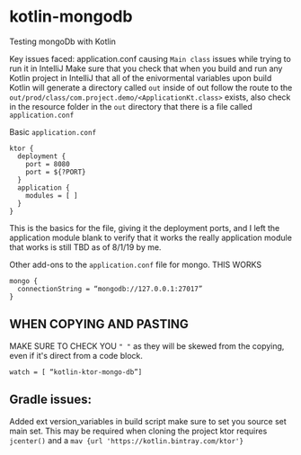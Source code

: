# kotlin-mongodb
Testing mongoDb with Kotlin

Key issues faced: 
application.conf causing `Main class` issues while trying to run it in IntelliJ
Make sure that you check that when you build and run any Kotlin project in IntelliJ that all of the enivormental variables
upon build Kotlin will generate a directory called `out` inside of out follow the route to the `out/prod/class/com.project.demo/<ApplicationKt.class>`
exists, also check in the resource folder in the `out` directory that there is a file called `application.conf`


Basic `application.conf`

```
ktor {
  deployment {
    port = 8080
    port = ${?PORT}
  }
  application {
    modules = [ ]
  }
}
```

This is the basics for the file, giving it the deployment ports, and I left the application module blank to verify that it works
the really application module that works is still TBD as of 8/1/19 by me. 

Other add-ons to the `application.conf` file for mongo.
THIS WORKS
```
mongo {
  connectionString = “mongodb://127.0.0.1:27017”
}
```
## WHEN COPYING AND PASTING
MAKE SURE TO CHECK YOU `" "` as they will be skewed from the copying, even if it's direct from a code block.
```
watch = [ “kotlin-ktor-mongo-db”]
```


## Gradle issues:

Added ext version_variables in build script
make sure to set you source set main set. This may be required when cloning the project
ktor requires `jcenter()` and a `mav {url 'https://kotlin.bintray.com/ktor'}`
